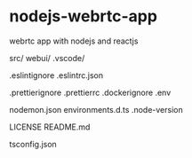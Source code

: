 # nodejs-webrtc-app

webrtc app with nodejs and reactjs

src/
webui/
.vscode/

.eslintignore
.eslintrc.json

.prettierignore
.prettierrc
.dockerignore
.env

nodemon.json
environments.d.ts
.node-version

LICENSE
README.md

tsconfig.json

